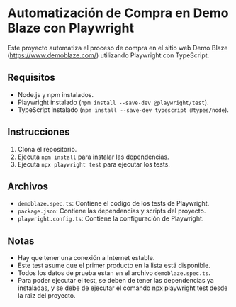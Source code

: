 # Automatización de Compra en Demo Blaze con Playwright

Este proyecto automatiza el proceso de compra en el sitio web Demo Blaze (https://www.demoblaze.com/) utilizando Playwright con TypeScript.

## Requisitos

* Node.js y npm instalados.
* Playwright instalado (`npm install --save-dev @playwright/test`).
* TypeScript instalado (`npm install --save-dev typescript @types/node`).

## Instrucciones

1.  Clona el repositorio.
2.  Ejecuta `npm install` para instalar las dependencias.
3.  Ejecuta `npx playwright test` para ejecutar los tests.

## Archivos

* `demoblaze.spec.ts`: Contiene el código de los tests de Playwright.
* `package.json`: Contiene las dependencias y scripts del proyecto.
* `playwright.config.ts`: Contiene la configuración de Playwright.

## Notas

* Hay que tener una conexión a Internet estable.
* Este test asume que el primer producto en la lista está disponible.
* Todos los datos de prueba estan en el archivo `demoblaze.spec.ts`.
* Para poder ejecutar el test, se deben de tener las dependencias ya instaladas, y se debe de ejecutar el comando npx playwright test desde la raiz del proyecto.